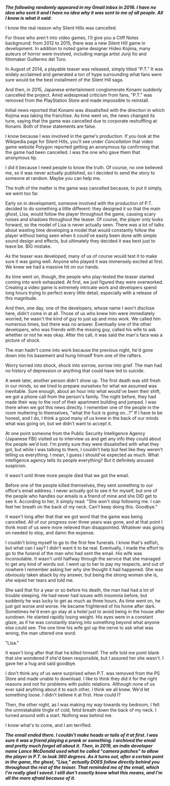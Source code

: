 ***The following randomly appeared in my Gmail inbox in 2016. I have no idea who sent it and I have no idea why it was sent to me of all people. All I know is what it said:***

I know the real reason why Silent Hills was cancelled.

For those who aren't into video games, I'll give you a Cliff Notes background: from 2012 to 2015, there was a new Silent Hill game in development. In addition to noted game designer Hideo Kojima, many auteurs of horror were involved, including manga artist Junji Ito and filmmaker Guillermo del Toro.

In August of 2014, a playable teaser was released, simply titled "P.T." It was widely acclaimed and generated a ton of hype surrounding what fans were sure would be the best installment of the Silent Hill saga.

And then, in 2015, Japanese entertainment conglomerate Konami suddenly cancelled the project. Amid widespread criticism from fans, "P.T." was removed from the PlayStation Store and made impossible to reinstall.

Initial news reported that Konami was dissatisfied with the direction in which Kojima was taking the franchise. As time went on, the news changed its tune, saying that the game was cancelled due to corporate reshuffling at Konami. Both of these statements are false.

I know because I was involved in the game's production. If you look at the Wikipedia page for Silent Hills, you'll see under *Cancellation* that video game website Polygon reported getting an anonymous tip confirming that the game had been cancelled. I was the one who gave them that anonymous tip.

I did it because I need people to know the truth. Of course, no one believed me, so it was never actually published, so I decided to send the story to someone at random. Maybe you can help me.

The truth of the matter is the game was cancelled because, to put it simply, we went too far.

Early on in development, someone involved with the production of P.T. decided to do something a little different: they designed it so that the main ghost, Lisa, would follow the player throughout the game, causing scary noises and shadows throughout the teaser. Of course, the player only looks forward, so the model of Lisa is never actually seen. There was a lot of talks about wasting time developing a model that would constantly follow the player without being seen when it could've easily been done with simple sound design and effects, but ultimately they decided it was best just to leave be. BIG mistake.

As the teaser was developed, many of us of course would test it to make sure it was going well. Anyone who played it was immensely excited at first. We knew we had a massive hit on our hands.

As time went on, though, the people who play-tested the teaser started coming into work exhausted. At first, we just figured they were overworked. Creating a video game is extremely intricate work and developers spend long hours trying to perfect every little detail, especially with a release of this magnitude.

And then, one day, one of the developers, whose name I won't disclose here, didn't come in at all. Those of us who knew him were immediately worried; he wasn't the kind of guy to just up and miss work. We called him numerous times, but there was no answer. Eventually one of the other developers, who was friends with the missing guy, called his wife to ask whether or not he was okay. After the call, it was said the man's face was a picture of shock.

The man hadn't come into work because the previous night, he'd gone down into his basement and hung himself from one of the rafters.

Worry turned into shock, shock into sorrow, sorrow into grief. The man had no history of depression or anything that could have led to suicide.

A week later, another person didn't show up. The first death was still fresh in our minds, so we tried to prepare ourselves for what we assumed was inevitable. Sure enough, about an hour into what would've been their shift, we got a phone call from the person's family. The night before, they had made their way to the roof of their apartment building and jumped. I was there when we got this news directly. I remember one of the people in the room muttering to themselves, "what the fuck is going on...?" If I have to be honest, and I do, I think a good many of us knew in the back of our minds what was going on, but we didn't want to accept it.

At one point someone from the Public Security Intelligence Agency (Japanese FBI) visited us to interview us and get any info they could about the people we'd lost. I'm pretty sure they were dissatisfied with what they got, but while I was talking to them, I couldn't help but feel like they weren't telling us everything. I mean, I guess I should've expected as much. What intelligence agency tells its people everything? But it definitely aroused suspicion.

It wasn't until three more people died that we got the email.

Before one of the people killed themselves, they sent something to our office's email address. I never actually got to see it for myself, but one of the people who handles our emails is a friend of mine and she DID get to see it. According to her, it simply read: "She won't stop following me. I can feel her breath on the back of my neck. Can't keep doing this. Goodbye."

It wasn't long after that that we got word that the game was being cancelled. All of our progress over three years was gone, and at that point I think most of us were more relieved than disappointed. Whatever was going on needed to stop, and damn the expense.

I couldn't bring myself to go to the first few funerals. I know that's selfish, but what can I say? I didn't want it to be real. Eventually, I made the effort to go to the funeral of the man who had sent the email. His wife was inconsolable. It wasn't until halfway through the service that she managed to get any kind of words out. I went up to her to pay my respects, and out of nowhere I remember asking her why she thought it had happened. She was obviously taken aback by my answer, but being the strong woman she is, she wiped her tears and told me.

She said that for a year or so before his death, the man had had a lot of trouble sleeping. He had never had issues with insomnia before, but suddenly he was lucky to get as much as three hours. As time went on, he just got worse and worse. He became frightened of his home after dark. Sometimes he'd even go stay at a hotel just to avoid being in the house after sundown. He started rapidly losing weight. His eyes were in a constant glaze, as if he was constantly staring into something beyond what anyone else could see. The one time his wife got up the nerve to ask what was wrong, the man uttered one word.

"Lisa."

It wasn't long after that that he killed himself. The wife told me point blank that she wondered if she'd been responsible, but I assured her she wasn't. I gave her a hug and said goodbye.

I don't think any of us were surprised when P.T. was removed from the PS Store and made unable to download. I like to think they did it for the right reasons and not for problems with public relations. Although none of us ever said anything about it to each other, I think we all knew. We'd let something loose. I didn't believe it at first. How could I?

Then, the other night, as I was making my way towards my bedroom, I felt the unmistakable tingle of cold, fetid breath down the back of my neck. I turned around with a start. Nothing was behind me.

I know what's to come, and I am terrified.

***The email ended there. I couldn't make heads or tails of it at first. I was sure it was a friend playing a prank or something. I archived the email and pretty much forgot all about it. Then, in 2019, an indie developer name Lance McDonald used what he called "camera patches" to allow the player in P.T. to look 360 degrees. As it turns out, after a certain point in the game, the ghost, "Lisa," actually DOES follow directly behind you throughout the rest of the teaser. That reminded me of the email, which I'm really glad I saved. I still don't exactly know what this means, and I'm all the more afraid because of it.***